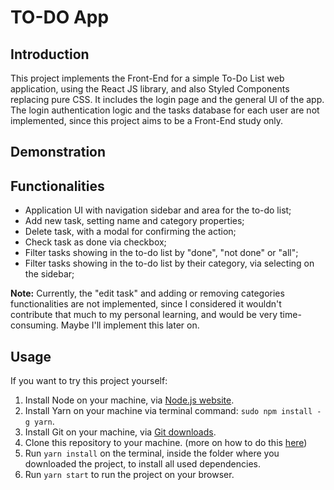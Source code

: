 # TO-DO App

## Introduction
This project implements the Front-End for a simple To-Do List web application, using the React JS library, and also Styled Components replacing pure CSS. It includes the login page and the general UI of the app. The login authentication logic and the tasks database for each user are not implemented, since this project aims to be a Front-End study only.

## Demonstration

## Functionalities
- Application UI with navigation sidebar and area for the to-do list;
- Add new task, setting name and category properties;
- Delete task, with a modal for confirming the action;
- Check task as done via checkbox;
- Filter tasks showing in the to-do list by "done", "not done" or "all";
- Filter tasks showing in the to-do list by their category, via selecting on the sidebar;

**Note:** Currently, the "edit task" and adding or removing categories functionalities are not implemented, since I considered it wouldn't contribute that much to my personal learning, and would be very time-consuming. Maybe I'll implement this later on.

## Usage
If you want to try this project yourself:

1. Install Node on your machine, via [Node.js website](https://nodejs.org/en/).
2. Install Yarn on your machine via terminal command: `sudo npm install -g yarn`.
3. Install Git on your machine, via [Git downloads](https://git-scm.com/downloads).
4. Clone this repository to your machine. (more on how to do this [here](https://help.github.com/en/github/creating-cloning-and-archiving-repositories/cloning-a-repository))
5. Run `yarn install` on the terminal, inside the folder where you downloaded the project, to install all used dependencies.
6. Run `yarn start` to run the project on your browser.
